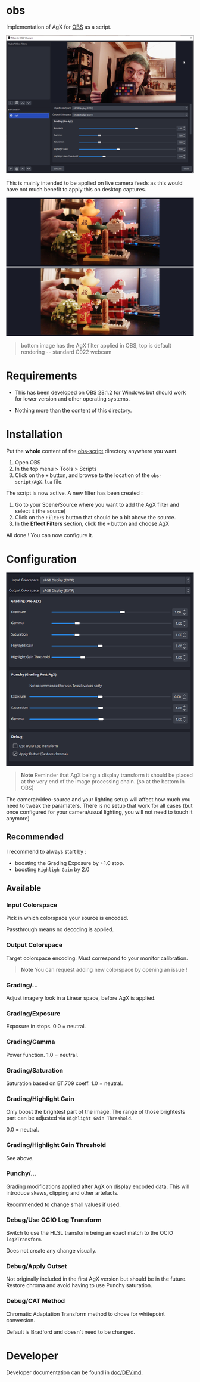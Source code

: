 # obs

Implementation of AgX for [OBS](https://obsproject.com/) as a script.

![screenshot of OBS interface while in the Filters section](doc/img/obs-main.png)

This is mainly intended to be applied on live camera feeds as this would have not much benefit
to apply this on desktop captures.

![screenshot of obs interface while camera is pointing at various colored objects like legos](doc/img/obs-c922-default.jpg)
![screenshot of obs interface while camera is pointing at various colored objects like legos](doc/img/obs-c922-agx.jpg)
> bottom image has the AgX filter applied in OBS, top is default rendering -- standard C922 webcam


# Requirements

- This has been developed on OBS 28.1.2 for Windows but should work for lower version
and other operating systems.

- Nothing more than the content of this directory.

# Installation

Put the **whole** content of the [obs-script](obs-script) directory anywhere you want.

1. Open OBS
2. In the top menu > Tools > Scripts
3. Click on the `+` button, and browse to the location of the `obs-script/AgX.lua` file.

The script is now active. A new filter has been created :

1. Go to your Scene/Source where you want to add the AgX filter and select it (the source)
2. Click on the `Filters` button that should be a bit above the source.
3. In the **Effect Filters** section, click the `+` button and choose AgX

All done ! You can now configure it.

# Configuration

![screenshot of OBS interface while in the Filters section](doc/img/obs-filter-options.png)

> **Note** Reminder that AgX being a display transform it should be placed at the
> very end of the image processing chain. (so at the bottom in OBS)

The camera/video-source and your lighting setup will affect how much you need
to tweak the paramaters. There is no setup that work for all cases (but once
configured for your camera/usual lighting, you will not need to touch it anymore)

## Recommended

I recommend to always start by :

- boosting the Grading Exposure by +1.0 stop.
- boosting `Highligh Gain` by 2.0

## Available

### Input Colorspace

Pick in which colorspace your source is encoded. 

Passthrough means no decoding is applied.

### Output Colorspace

Target colorspace encoding. Must correspond to your monitor calibration.

> **Note** You can request adding new colorspace by opening an issue !

### Grading/...

Adjust imagery look in a Linear space, before AgX is applied.

### Grading/Exposure

Exposure in stops. 0.0 = neutral.

### Grading/Gamma

Power function. 1.0 = neutral.

### Grading/Saturation

Saturation based on BT.709 coeff. 1.0 = neutral.

### Grading/Highlight Gain

Only boost the brightest part of the image. The range of those brightests part can be adjusted
via `Highlight Gain Threshold`.

0.0 = neutral.

### Grading/Highlight Gain Threshold

See above.

### Punchy/...

Grading modifications applied after AgX on display encoded data. This will
introduce skews, clipping and other artefacts.

Recommended to change small values if used.

### Debug/Use OCIO Log Transform

Switch to use the HLSL transform being an exact match to the OCIO `log2Transform`.

Does not create any change visually.

### Debug/Apply Outset

Not originally included in the first AgX version but should be in the future.
Restore chroma and avoid having to use Punchy saturation.

### Debug/CAT Method

Chromatic Adaptation Transform method to chose for whitepoint conversion.

Default is Bradford and doesn't need to be changed.


# Developer

Developer documentation can be found in [doc/DEV.md](doc/DEV.md).